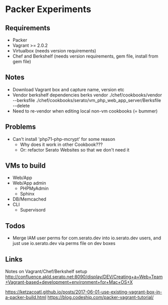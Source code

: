 # Packer Experiments

## Requirements

- Packer
- Vagrant >= 2.0.2
- Virtualbox (needs version requirements)
- Chef and Berkshelf (needs version requirements, gem file, install from gem file)

## Notes

- Download Vagrant box and capture name, version etc
- Vendor berkshelf dependencies
    berks vendor ./chef/cookbooks/vendor --berksfile ./chef/cookbooks/serato/vm_php_web_app_server/Berksfile --delete
- Need to re-vendor when editing local non-vm cookbooks (= bummer)

## Problems

- Can't install 'php71-php-mcrypt' for some reason
    - Why does it work in other Cookbook???
    - Or: refactor Serato Websites so that we don't need it

## VMs to build

- Web/App
- Web/App admin
    - PHPMyAdmin
    - Sphinx
- DB/Memcached
- CLI
    - Supervisord


## Todos
- Merge IAM user perms for com.serato.dev into io.serato.dev users, and just use io.serato.dev via perms file on dev boxes

## Links

Notes on Vagrant/Chef/Berkshelf setup
http://confluence.akld.serato.net:8090/display/DEV/Creating+a+Web+Team+Vagrant-based+development+environment+for+Mac+OS+X

https://ketzacoatl.github.io/posts/2017-06-01-use-existing-vagrant-box-in-a-packer-build.html
https://blog.codeship.com/packer-vagrant-tutorial/

